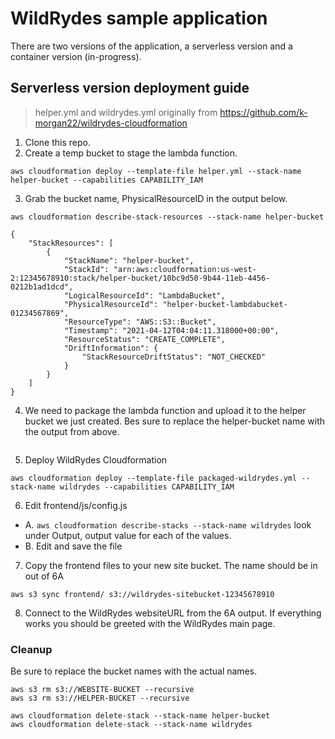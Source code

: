 # WildRydes sample application

There are two versions of the application, a serverless version and a container version (in-progress). 

## Serverless version deployment guide

> helper.yml and wildrydes.yml originally from https://github.com/k-morgan22/wildrydes-cloudformation

1. Clone this repo.
2. Create a temp bucket to stage the lambda function.
```
aws cloudformation deploy --template-file helper.yml --stack-name helper-bucket --capabilities CAPABILITY_IAM
```
3. Grab the bucket name, PhysicalResourceID in the output below.
```
aws cloudformation describe-stack-resources --stack-name helper-bucket
```
```
{
    "StackResources": [
        {
            "StackName": "helper-bucket",
            "StackId": "arn:aws:cloudformation:us-west-2:12345678910:stack/helper-bucket/10bc9d50-9b44-11eb-4456-0212b1ad1dcd",
            "LogicalResourceId": "LambdaBucket",
            "PhysicalResourceId": "helper-bucket-lambdabucket-01234567869",
            "ResourceType": "AWS::S3::Bucket",
            "Timestamp": "2021-04-12T04:04:11.318000+00:00",
            "ResourceStatus": "CREATE_COMPLETE",
            "DriftInformation": {
                "StackResourceDriftStatus": "NOT_CHECKED"
            }
        }
    ]
}
```
4. We need to package the lambda function and upload it to the helper bucket we just created. Bes sure to replace the helper-bucket name with the output from above.
```aws cloudformation package --template-file wildrydes.yml --s3-bucket helper-bucket-lambdabucket-0123456744--output-template-file packaged-wildrydes.yml
```
5. Deploy WildRydes Cloudformation
```
aws cloudformation deploy --template-file packaged-wildrydes.yml --stack-name wildrydes --capabilities CAPABILITY_IAM
```
6. Edit frontend/js/config.js
- A. ```aws cloudformation describe-stacks --stack-name wildrydes``` look under Output, output value for each of the values.
- B. Edit and save the file

7. Copy the frontend files to your new site bucket. The name should be in out of 6A
```
aws s3 sync frontend/ s3://wildrydes-sitebucket-12345678910
```
8. Connect to the WildRydes websiteURL from the 6A output. If everything works you should be greeted with the WildRydes main page. 

### Cleanup 
Be sure to replace the bucket names with the actual names.
```
aws s3 rm s3://WEBSITE-BUCKET --recursive 
aws s3 rm s3://HELPER-BUCKET --recursive

aws cloudformation delete-stack --stack-name helper-bucket
aws cloudformation delete-stack --stack-name wildrydes
```


